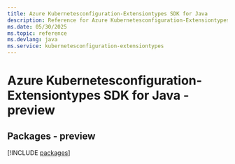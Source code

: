 ```yaml
---
title: Azure Kubernetesconfiguration-Extensiontypes SDK for Java
description: Reference for Azure Kubernetesconfiguration-Extensiontypes SDK for Java
ms.date: 05/30/2025
ms.topic: reference
ms.devlang: java
ms.service: kubernetesconfiguration-extensiontypes
---
```

# Azure Kubernetesconfiguration-Extensiontypes SDK for Java - preview
## Packages - preview
[!INCLUDE [packages](kubernetesconfiguration-extensiontypes-index.md)]